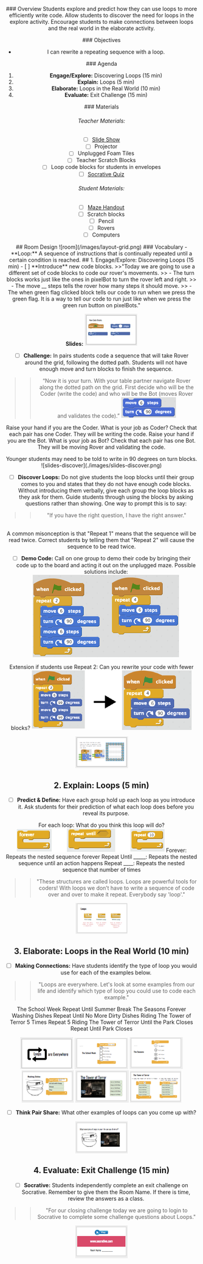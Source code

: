 <header class='header' title='In the Loop' subtitle='Lesson 05'/>

<notable>

<iconp src='/icons/activity.png'>### Overview</iconp>
Students explore and predict how they can use loops to more efficiently write code. Allow students to discover the need for loops in the explore activity. Encourage students to make connections between loops and the real world in the elaborate activity.

<iconp src='/icons/objectives.png'>### Objectives</iconp>

- I can rewrite a repeating sequence with a loop.

<iconp src='/icons/agenda.png'>### Agenda</iconp>

1. **Engage/Explore:** Discovering Loops (15 min)
3. **Explain:** Loops (5 min)
4. **Elaborate:** Loops in the Real World (10 min)
5. **Evaluate:** Exit Challenge (15 min)

<note>
<iconp src='/icons/materials.png'>### Materials</iconp>

###### Teacher Materials:
- [ ] [Slide Show][slide-show]
- [ ] Projector
- [ ] Unplugged Foam Tiles
- [ ] Teacher Scratch Blocks
- [ ] Loop code blocks for students in envelopes
- [ ] [Socrative Quiz][soc]

###### Student Materials:
- [ ] [Maze Handout][maze-handout]
- [ ] Scratch blocks
- [ ] Pencil
- [ ] Rovers
- [ ] Computers

</note>
## Room Design
![room](/images/layout-grid.png)

<note>
<iconp src='/icons/vocab.png'>### Vocabulary</iconp>
- **Loop:** A sequence of instructions that is continually repeated until a certain condition is reached.

</note>

<pagebreak/>
## 1. Engage/Explore: Discovering Loops (15 min)
- [ ] **Introduce** new code blocks.
>>"Today we are going to use a different set of code blocks to code our rover's movements. 
>> - The turn blocks works just like the ones in pixelBot to turn the rover left and right. 
>> - The move __ steps tells the rover how many steps it should move. 
>> - The when green flag clicked block tells our code to run when we press the green flag. It is a way to tell our code to run just like when we press the green run button on pixelBots."

<note> **Slides:** ![slides-newcode](./images/slides-newcode.jpeg)</note>

- [ ] **Challenge:** In pairs students code a sequence that will take Rover around the grid, following the dotted path. Students will not have enough move and turn blocks to finish the sequence.
> > “Now it is your turn. With your table partner navigate Rover along the dotted path on the grid. First decide who will be the Coder (write the code) and who will be the Bot (moves Rover and validates the code).”
![sequence](./images/move6.png)

<iconp type="question">Raise your hand if you are the Coder. What is your job as Coder?</iconp>
<iconp type="answer">Check that each pair has one Coder. They will be writing the code.</iconp>
<iconp type="question">Raise your hand if you are the Bot. What is your job as Bot?</iconp>
<iconp type="answer">Check that each pair has one Bot. They will be moving Rover and validating the code.</iconp>

<note type='tip' title='Tip'>
Younger students may need to be told to write in 90 degrees on turn blocks.
![slides-discover](./images/slides-discover.png)
</note>

- [ ] **Discover Loops:** Do not give students the loop blocks until their group comes to you and states  that they do not have enough code blocks.  Without introducing them verbally, give each group the loop blocks as they ask for them. Guide students through using the blocks by asking questions rather than showing. One way to prompt this is to say:

>>"If you have the right question, I have the right answer."

<br/>
<note type="tip">A common misonception is that "Repeat 1" means that the sequence will be read twice. Correct students by telling them that "Repeat 2" will cause the sequence to be read twice.</note>

- [ ] **Demo Code:** Call on one group to demo their code by bringing their code up to the board and acting it out on the unplugged maze.
Possible solutions include:
![solutions](./images/solutions.png)

<iconp type='question' mb='1em'>Extension if students use Repeat 2: Can you rewrite your code with fewer blocks?</iconp>
![extension](./images/extension.png)

<note>![slides-loopsolution](./images/slides-loopsol.png)</note>

## 2. Explain: Loops (5 min)

- [ ] **Predict & Define:** Have each group hold up each loop as you introduce it. Ask students for their prediction of what each loop does before you reveal its purpose.

<iconp type='question'>For each loop: What do you think this loop will do?</iconp>
![for-each](./images/for-each.png)
<iconp type='answer'>Forever: Repeats the nested sequence forever</iconp>
<iconp type='answer'>Repeat Until _____: Repeats the nested sequence until an action happens</iconp>
<iconp type='answer'>Repeat ____: Repeats the nested sequence that number of times</iconp>

> > "These structures are called loops. Loops are powerful tools for coders! With loops we don’t have to write a sequence of code over and over to make it repeat. Everybody say 'loop'."

<note>![slides-loops](./images/slides-loop.png)</note>

## 3. Elaborate: Loops in the Real World (10 min)

- [ ] **Making Connections:** Have students identify the type of loop you would use for each of the examples below.

> > "Loops are everywhere. Let's look at some examples from our life and identify which type of loop you could use to code each example."

<iconp type='question'>The School Week <iconp ml='1em' type='answer'>Repeat Until Summer Break</iconp></iconp>
<iconp type='question'>The Seasons <iconp ml='1em' type='answer'>Forever</iconp></iconp>
<iconp type='question'>Washing Dishes <iconp ml='1em' type='answer'>Repeat Until No More Dirty Dishes</iconp></iconp>
<iconp type='question'>Riding The Tower of Terror 5 Times <iconp ml='1em' type='answer'>Repeat 5</iconp></iconp>
<iconp type='question'>Riding The Tower of Terror Until the Park Closes <iconp type='answer' mb='1em'>Repeat Until Park Closes</iconp></iconp>

<note>![slides-rw1](./images/slides-rw1.png)
![slides-rw2](./images/slides-rw2.png)
![slides-rw3](./images/slides-rw3.png.png)
![slides-rw4](./images/slides-rw4.png.png)
![slides-rw5](./images/slides-rw5.png.png)
![slides-rw6](./images/slides-rw6.png.png)</note>

- [ ] **Think Pair Share:** What other examples of loops can you come up with?

<note>![slides-rw7](./images/slides-rw7.png.png)</note>

## 4. Evaluate: Exit Challenge (15 min)

- [ ] **Socrative:** Students independently complete an exit challenge on Socrative. Remember to give them the Room Name. If there is time, review the answers as a class.

> > "For our closing challenge today we are going to login to Socrative to complete some challenge questions about Loops."

<note> ![slides-soc1](./images/slides-soc1.png)
</note>

</notable>

[maze-handout]: https://drive.google.com/a/9-dots.org/file/d/0B2wBzr9vcXjPUEV0aHk4M0hMUVE/view?usp=sharing
[slide-show]: https://docs.google.com/presentation/d/1jL7NYRgsPv6lLfbZWlGXswVTtAdwRlEmuKTKH4vvKok/edit?usp=sharing
[soc]: https://b.socrative.com/teacher/#import-quiz/28442633
